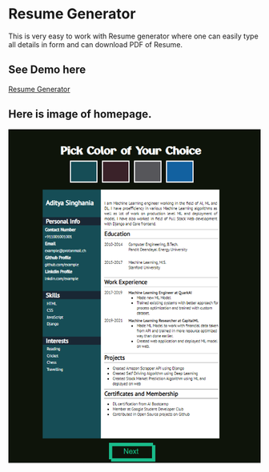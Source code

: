 # Resume Generator 

This is very easy to work with Resume generator where one can easily type all details in form and can download PDF of Resume.

## See Demo here
[Resume Generator](https://hirparaamit.github.io/ResumeGenerator/)

## Here is image of homepage. 
![](https://github.com/HirparaAmit/ResumeGenerator/blob/main/ResumeDemo.png)
